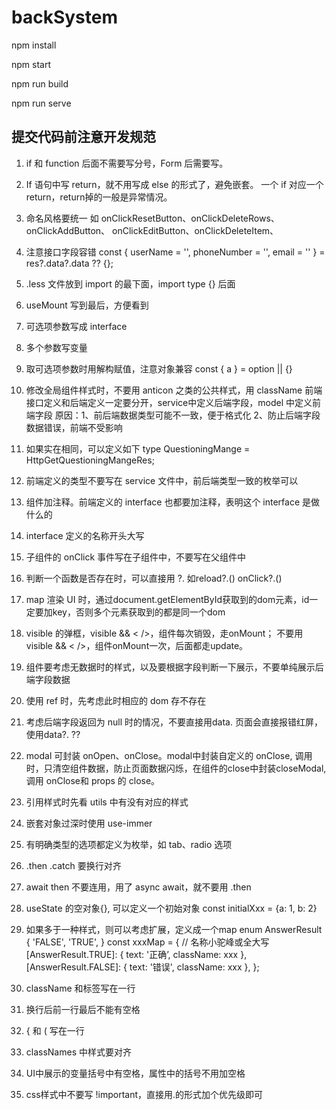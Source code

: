 # backSystem

npm install

npm start

npm run build

npm run serve

## 提交代码前注意开发规范

1. if 和 function 后面不需要写分号，Form 后需要写。
2. If 语句中写 return，就不用写成 else 的形式了，避免嵌套。
一个 if 对应一个 return，return掉的一般是异常情况。
3. 命名风格要统一
如 onClickResetButton、onClickDeleteRows、onClickAddButton、
onClickEditButton、onClickDeleteItem、
4. 注意接口字段容错
 const { userName = '', phoneNumber = '', email = '' } = 
 res?.data?.data ?? {};
5. .less 文件放到 import 的最下面，import type {} 后面
6. useMount 写到最后，方便看到
7. 可选项参数写成 interface
8. 多个参数写变量
9. 取可选项参数时用解构赋值，注意对象兼容
  const { a } = option || {}
10. 修改全局组件样式时，不要用 anticon 之类的公共样式，用 className
前端接口定义和后端定义一定要分开，service中定义后端字段，model 中定义前端字段
原因：1、前后端数据类型可能不一致，便于格式化
     2、防止后端字段数据错误，前端不受影响
11. 如果实在相同，可以定义如下
type QuestioningMange = HttpGetQuestioningMangeRes;
12. 前端定义的类型不要写在 service 文件中，前后端类型一致的枚举可以

13. 组件加注释。前端定义的 interface 也都要加注释，表明这个 interface 是做什么的
14. interface 定义的名称开头大写
15. 子组件的 onClick 事件写在子组件中，不要写在父组件中
16. 判断一个函数是否存在时，可以直接用 ?.
    如reload?.()       onClick?.()
17. map 渲染 UI 时，通过document.getElementById获取到的dom元素，id一定要加key，否则多个元素获取到的都是同一个dom
18. visible 的弹框，visible && < />，组件每次销毁，走onMount；
不要用 visible && < />，组件onMount一次，后面都走update。
19. 组件要考虑无数据时的样式，以及要根据字段判断一下展示，不要单纯展示后端字段数据
20. 使用 ref 时，先考虑此时相应的 dom 存不存在
21. 考虑后端字段返回为 null 时的情况，不要直接用data.  页面会直接报错红屏，使用data?.  ??
22. modal 可封装 onOpen、onClose。modal中封装自定义的 onClose, 调用时，只清空组件数据，防止页面数据闪烁，在组件的close中封装closeModal, 调用 onClose和 props 的 close。
23. 引用样式时先看 utils 中有没有对应的样式
24. 嵌套对象过深时使用 use-immer
25. 有明确类型的选项都定义为枚举，如 tab、radio 选项
26. .then .catch 要换行对齐
27. await then 不要连用，用了 async await，就不要用 .then
28. useState 的空对象{}, 可以定义一个初始对象 const initialXxx = {a: 1, b: 2}
29. 如果多于一种样式，则可以考虑扩展，定义成一个map
enum AnswerResult {
  'FALSE',
  'TRUE',
}
const xxxMap = { // 名称小驼峰或全大写
  [AnswerResult.TRUE]: { text: '正确’, className: xxx },
  [AnswerResult.FALSE]: { text: '错误', className: xxx },
};
30. className 和标签写在一行
31. 换行后前一行最后不能有空格
32. { 和 ( 写在一行
33. classNames 中样式要对齐
34. UI中展示的变量括号中有空格，属性中的括号不用加空格
35. css样式中不要写 !important，直接用.的形式加个优先级即可